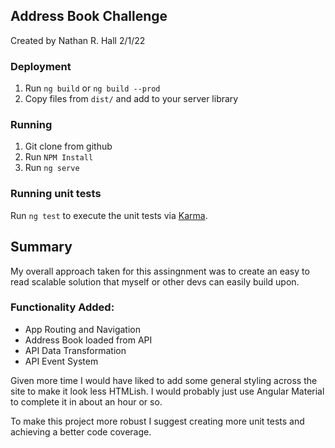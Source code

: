 ## Address Book Challenge

Created by Nathan R. Hall 2/1/22

### Deployment

1. Run `ng build` or `ng build --prod`
2. Copy files from `dist/` and add to your server library

### Running

1. Git clone from github
2. Run `NPM Install`
3. Run `ng serve`

### Running unit tests

Run `ng test` to execute the unit tests via [Karma](https://karma-runner.github.io).

## Summary

My overall approach taken for this assingnment was to create an easy to read scalable solution that myself or other devs can easily build upon.

### Functionality Added:

- App Routing and Navigation
- Address Book loaded from API
- API Data Transformation
- API Event System

Given more time I would have liked to add some general styling across the site to make it look less HTMLish. I would probably just use Angular Material to complete it in about an hour or so.

To make this project more robust I suggest creating more unit tests and achieving a better code coverage.

